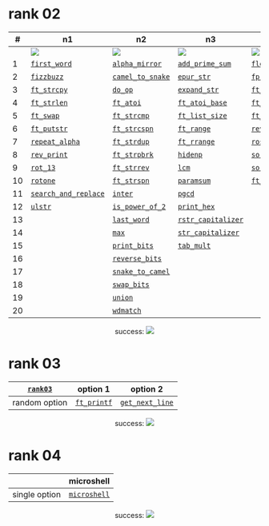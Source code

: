 # rank 02

<div align="center">
  
|#| n1 | n2 | n3 | n4 |
|---|---|---|---|---|
||<img align="center" src="https://img.shields.io/badge/25-/_100-darkgreen"> | <img align="center" src="https://img.shields.io/badge/50-/_100-darkgreen"> | <img align="center" src="https://img.shields.io/badge/75-/_100-darkgreen"> | <img align="center" src="https://img.shields.io/badge/100-/_100-darkgreen"> |
|1| [`first_word`](https://github.com/LLuisPP/42-Exams/tree/main/rank02/n1-12/first_word) | [`alpha_mirror`](https://github.com/LLuisPP/42-Exams/tree/main/rank02/n2-20/alpha_mirror) |[`add_prime_sum`](https://github.com/LLuisPP/42-Exams/tree/main/rank02/n3-15/add_prime_sum) |[`flood_fill`](https://github.com/LLuisPP/42-Exams/tree/main/rank02/n4-10/flood_fill) |
|2|[`fizzbuzz`](https://github.com/LLuisPP/42-Exams/tree/main/rank02/n1-12/fizzbuzz) | [`camel_to_snake`](https://github.com/LLuisPP/42-Exams/tree/main/rank02/n2-20/camel_to_snake) | [`epur_str`](https://github.com/LLuisPP/42-Exams/tree/main/rank02/n3-15/epur_str) |[`fprime`](https://github.com/LLuisPP/42-Exams/tree/main/rank02/n4-10/fprime) |
|3|[`ft_strcpy`](https://github.com/LLuisPP/42-Exams/tree/main/rank02/n1-12/ft_strcpy) |  [`do_op`](https://github.com/LLuisPP/42-Exams/tree/main/rank02/n2-20/do_op) |[`expand_str`](https://github.com/LLuisPP/42-Exams/tree/main/rank02/n3-15/expand_str) |[`ft_itoa`](https://github.com/LLuisPP/42-Exams/tree/main/rank02/n4-10/ft_itoa) |[`ft_list_foreach`](https://github.com/LLuisPP/42-Exams/tree/main/rank02/n4-10/ft_list_foreach) |
|4|[`ft_strlen`](https://github.com/LLuisPP/42-Exams/tree/main/rank02/n1-12/ft_strlen) |  [`ft_atoi`](https://github.com/LLuisPP/42-Exams/tree/main/rank02/n2-20/ft_atoi) |[`ft_atoi_base`](https://github.com/LLuisPP/42-Exams/tree/main/rank02/n3-15/ft_atoi_base) |[`ft_list_remove_if`](https://github.com/LLuisPP/42-Exams/tree/main/rank02/n4-10/ft_list_remove_if) |
|5| [`ft_swap`](https://github.com/LLuisPP/42-Exams/tree/main/rank02/n1-12/ft_swap) | [`ft_strcmp`](https://github.com/LLuisPP/42-Exams/tree/main/rank02/n2-20/ft_strcmp) |[`ft_list_size`](https://github.com/LLuisPP/42-Exams/tree/main/rank02/n3-15/ft_list_size) |[`ft_split`](https://github.com/LLuisPP/42-Exams/tree/main/rank02/n4-10/ft_split) |
|6| [`ft_putstr`](https://github.com/LLuisPP/42-Exams/tree/main/rank02/n1-12/ft_putstr) | [`ft_strcspn`](https://github.com/LLuisPP/42-Exams/tree/main/rank02/n2-20/ft_strcspn) |[`ft_range`](https://github.com/LLuisPP/42-Exams/tree/main/rank02/n3-15/ft_range) |[`rev_wstr`](https://github.com/LLuisPP/42-Exams/tree/main/rank02/n4-10/rev_wstr) |
|7| [`repeat_alpha`](https://github.com/LLuisPP/42-Exams/tree/main/rank02/n1-12/repeat_alpha) | [`ft_strdup`](https://github.com/LLuisPP/42-Exams/tree/main/rank02/n2-20/ft_strdup) |[`ft_rrange`](https://github.com/LLuisPP/42-Exams/tree/main/rank02/n3-15/ft_rrange) |[`rostring`](https://github.com/LLuisPP/42-Exams/tree/main/rank02/n4-10/rostring) |
|8| [`rev_print`](https://github.com/LLuisPP/42-Exams/tree/main/rank02/n1-12/rev_print) | [`ft_strpbrk`](https://github.com/LLuisPP/42-Exams/tree/main/rank02/n2-20/ft_strpbrk) |[`hidenp`](https://github.com/LLuisPP/42-Exams/tree/main/rank02/n3-15/hidenp) |[`sort_in_tab`](https://github.com/LLuisPP/42-Exams/tree/main/rank02/n4-10/sort_in_tab) |
|9| [`rot_13`](https://github.com/LLuisPP/42-Exams/tree/main/rank02/n1-12/rot_13) | [`ft_strrev`](https://github.com/LLuisPP/42-Exams/tree/main/rank02/n2-20/ft_strrev) |[`lcm`](https://github.com/LLuisPP/42-Exams/tree/main/rank02/n3-15/lcm) |[`sort_list`](https://github.com/LLuisPP/42-Exams/tree/main/rank02/n4-10/sort_list) |
|10| [`rotone`](https://github.com/LLuisPP/42-Exams/tree/main/rank02/n1-12/rotone) | [`ft_strspn`](https://github.com/LLuisPP/42-Exams/tree/main/rank02/n2-20/ft_strspn) | [`paramsum`](https://github.com/LLuisPP/42-Exams/tree/main/rank02/n3-15/paramsum) | [`ft_list_foreach`](https://github.com/LLuisPP/42-Exams/tree/main/rank02/n4-10/ft_list_foreach) |
|11| [`search_and_replace`](https://github.com/LLuisPP/42-Exams/tree/main/rank02/n1-12/search_and_replace) | [`inter`](https://github.com/LLuisPP/42-Exams/tree/main/rank02/n2-20/inter) |[`pgcd`](https://github.com/LLuisPP/42-Exams/tree/main/rank02/n3-15/pgcd) |
|12| [`ulstr`](https://github.com/LLuisPP/42-Exams/tree/main/rank02/n1-12/ulstr) | [`is_power_of_2`](https://github.com/LLuisPP/42-Exams/tree/main/rank02/n2-20/is_power_of_2) |[`print_hex`](https://github.com/LLuisPP/42-Exams/tree/main/rank02/n3-15/print_hex) |
|13||[`last_word`](https://github.com/LLuisPP/42-Exams/tree/main/rank02/n2-20/last_word) |[`rstr_capitalizer`](https://github.com/LLuisPP/42-Exams/tree/main/rank02/n3-15/rstr_capitalizer)|
|14|| [`max`](https://github.com/LLuisPP/42-Exams/tree/main/rank02/n2-20/max) |[`str_capitalizer`](https://github.com/LLuisPP/42-Exams/tree/main/rank02/n3-15/str_capitalizer)|
|15|| [`print_bits`](https://github.com/LLuisPP/42-Exams/tree/main/rank02/n2-20/print_bits) |[`tab_mult`](https://github.com/LLuisPP/42-Exams/tree/main/rank02/n3-15/tab_mult)|
|16|| [`reverse_bits`](https://github.com/LLuisPP/42-Exams/tree/main/rank02/n2-20/reverse_bits) ||
|17|| [`snake_to_camel`](https://github.com/LLuisPP/42-Exams/tree/main/rank02/n2-20/snake_to_camel) ||
|18|| [`swap_bits`](https://github.com/LLuisPP/42-Exams/tree/main/rank02/n2-20/swap_bits) ||
|19|| [`union`](https://github.com/LLuisPP/42-Exams/tree/main/rank02/n2-20/union) ||
|20|| [`wdmatch`](https://github.com/LLuisPP/42-Exams/tree/main/rank02/n2-20/wdmatch) ||

success: <img src="https://img.shields.io/badge/100-/_100-darkgreen">
</div>

# rank 03

<div align="center">
  
| [`rank03`](https://github.com/LLuisPP/42-Exams-rank03) |  option 1 |  option 2 |
|---|---|---|
| random option | [`ft_printf`](https://github.com/LLuisPP/42-Exams-rank03/tree/main/ft_printf) | [`get_next_line`](https://github.com/LLuisPP/42-Exams-rank03/tree/main/get_next_line) |

success: <img src="https://img.shields.io/badge/100-/_100-darkgreen">

</div>

# rank 04

<div align="center">
  
|| microshell|
|---|---|
| single option | [`microshell`](https://github.com/LLuisPP/42-exams-rank04) |

success: <img src="https://img.shields.io/badge/100-/_100-darkgreen">

</div>

